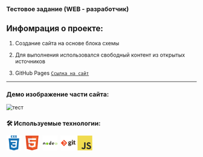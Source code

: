 ### Тестовое задание (WEB - разработчик) 

## Инфомрация о проекте:  

1. Создание сайта на основе блока схемы

2. Для выполнения использовался свободный контент из открытых источников

3. GitHub Pages <a href="https://prostobronik.github.io/-WEB---/">`Ссылка на сайт`</a>

---

### Демо изображение части сайта:
![тест](https://user-images.githubusercontent.com/105373862/186354730-49520649-c54f-461c-b80d-a2517f7c94cf.png)


### :hammer_and_wrench: Используемые технологии:
<div>
  <img src="https://github.com/devicons/devicon/blob/master/icons/css3/css3-plain-wordmark.svg"  title="CSS3" alt="CSS" width="40" height="40"/>&nbsp;
  <img src="https://github.com/devicons/devicon/blob/master/icons/html5/html5-original.svg" title="HTML5" alt="HTML" width="40" height="40"/>&nbsp;
  <img src="https://github.com/devicons/devicon/blob/master/icons/nodejs/nodejs-original-wordmark.svg" title="NodeJS" alt="NodeJS" width="40" height="40"/>&nbsp;
  <img src="https://github.com/devicons/devicon/blob/master/icons/git/git-original-wordmark.svg" title="Git" **alt="Git" width="40" height="40"/>
  <img src="https://github.com/devicons/devicon/blob/master/icons/javascript/javascript-original.svg" title="Git" **alt="Git" width="40" height="40"/>
</div>

